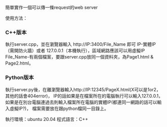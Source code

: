簡單實作一個可以傳一條request的web server

使用方法：
### C++版本
執行server.cpp，並在瀏覽器輸入 http://IP:3400/File_Name 即可
IP-實體IP （需開防火牆）或者 127.0.0.1（本機執行），區域網路應該可以用虛擬IP
File_Name-有兩個檔案，要跟server.cpp放同一個資料夾，為Page1.html & Page2.html。

### Python版本
執行server.py後，在離瀏覽器輸入http://IP:12345/PageX.html(X可以是1or2，其他的話會404error)，
IP的話如果是在檔案所在的電腦執行可以輸入127.0.0.1，如果是在別台電腦連過去則輸入檔案所在電腦的實體IP(都連同一網路的話可以輸入虛擬IP?)，
檔案需要放在跟python檔同一目錄上。

執行環境：ubuntu 20.04
程式語言：C++
